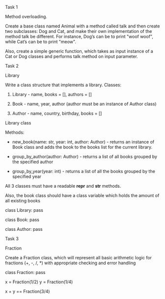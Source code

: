 Task 1

Method overloading.

Create a base class named Animal with a method called talk and then create two subclasses: Dog and Cat, and make their own implementation of the method talk be different. For instance, Dog’s can be to print "woof woof", while Cat’s can be to print "meow".

Also, create a simple generic function, which takes as input instance of a Cat or Dog classes and performs talk method on input parameter.  

 

Task 2

Library

Write a class structure that implements a library. Classes:

1) Library - name, books = [], authors = []

2) Book - name, year, author (author must be an instance of Author class)

3) Author - name, country, birthday, books = []

Library class

Methods:

- new_book(name: str, year: int, author: Author) - returns an instance of Book class and adds the book to the books list for the current library.

- group_by_author(author: Author) - returns a list of all books grouped by the specified author

- group_by_year(year: int) - returns a list of all the books grouped by the specified year

All 3 classes must have a readable __repr__ and __str__ methods.

 

Also, the book class should have a class variable which holds the amount of all existing books

class Library:
    pass

class Book:
    pass

class Author:
    pass

 

Task 3

Fraction

Create a Fraction class, which will represent all basic arithmetic logic for fractions (+, -, /, *) with appropriate checking and error handling

class Fraction:
	pass

x = Fraction(1/2)
y = Fraction(1/4)

x + y == Fraction(3/4)
